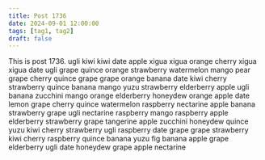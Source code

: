 ```yaml
---
title: Post 1736
date: 2024-09-01 12:00:00
tags: [tag1, tag2]
draft: false
---
```

This is post 1736.
ugli
kiwi
kiwi
date
apple
xigua
xigua
orange
cherry
xigua
xigua
date
ugli
grape
quince
orange
strawberry
watermelon
mango
pear
grape
cherry
quince
grape
grape
orange
banana
date
kiwi
cherry
strawberry
quince
banana
mango
yuzu
strawberry
elderberry
apple
ugli
banana
zucchini
mango
orange
elderberry
honeydew
orange
apple
date
lemon
grape
cherry
quince
watermelon
raspberry
nectarine
apple
banana
strawberry
grape
ugli
nectarine
raspberry
mango
raspberry
apple
elderberry
strawberry
grape
tangerine
apple
zucchini
honeydew
quince
yuzu
kiwi
cherry
strawberry
ugli
raspberry
date
grape
grape
strawberry
kiwi
cherry
raspberry
quince
banana
yuzu
fig
banana
apple
grape
elderberry
ugli
date
honeydew
grape
apple
nectarine
